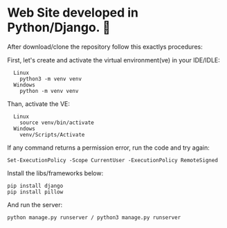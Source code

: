 # Web Site developed in Python/Django. 🧵

After download/clone the repository follow this exactlys procedures:

First, let's create and activate the virtual environment(ve) in your IDE/IDLE:

	  Linux
		python3 -m venv venv
	  Windows
		python -m venv venv

Than, activate the VE:

	  Linux
		source venv/bin/activate
	  Windows
		venv/Scripts/Activate
    
If any command returns a permission error, run the code and try again:

    Set-ExecutionPolicy -Scope CurrentUser -ExecutionPolicy RemoteSigned
    
Install the libs/frameworks below:

    pip install django
    pip install pillow
 

And run the server:

    python manage.py runserver / python3 manage.py runserver





